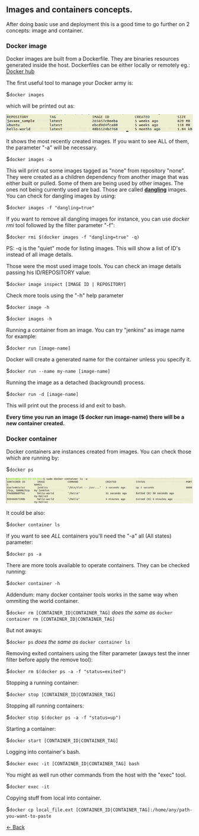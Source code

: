## Images and containers concepts.

After doing basic use and deployment this is a good time to go further on 2 concepts: image and container.

### Docker image

Docker images are built from a Dockerfile. They are binaries resources generated inside the host.
Dockerfiles can be either locally or remotely eg.: [Docker hub](https://hub.docker.com) 

The first useful tool to manage your Docker army is:

   $`docker images`

which will be printed out as:

![docker-images.png](images/docker-images.png)

It shows the most recently created images. If you want to see ALL of them, the parameter "-a" will be necessary.

   $`docker images -a`

This will print out some images tagged as "none" from repository "none". They were created as a children dependency from another
image that was either built or pulled. Some of them are being used by other images. The ones not being currently used are bad.
Those are called [**dangling**](http://www.projectatomic.io/blog/2015/07/what-are-docker-none-none-images/) images. 
You can check for dangling images by using:

   $`docker images -f "dangling=true"`

If you want to remove all dangling images for instance, you can use *docker rmi* tool followed by the filter parameter "-f":
 
   $`docker rmi $(docker images -f "dangling=true" -q)`  

PS: -q is the "quiet" mode for listing images. This will show a list of ID's instead of all image details.

Those were the most used image tools. You can check an image details passing his ID/REPOSITORY value:

   $`docker image inspect [IMAGE ID | REPOSITORY]`

Check more tools using the "-h" help parameter
 
   $`docker image -h`    

   $`docker images -h` 

Running a container from an image. You can try "jenkins" as image name for example:

   $`docker run [image-name]` 

Docker will create a generated name for the container unless you specify it.

   $`docker run --name my-name [image-name]`

Running the image as a detached (background) process.

   $`docker run -d [image-name]`

This will print out the process id and exit to bash.

**Every time you run an image ($ docker run image-name) there will be a new container created.**

### Docker container

Docker containers are instances created from images. You can check those which are running by:

   $`docker ps`  

![container-ls.png](images/container-ls.png)

It could be also: 

   $`docker container ls`

If you want to see *ALL* containers you'll need the "-a" all (All states) parameter:

   $`docker ps -a`

There are more tools available to operate containers. They can be checked running:

   $`docker container -h`

Addendum: many docker container tools works in the same way when ommiting the world container.

   $`docker rm [CONTAINER_ID|CONTAINER_TAG]` *does the same as* `docker container rm [CONTAINER_ID|CONTAINER_TAG]`

But not aways:

   $`docker ps` *does the same as* `docker container ls`

Removing exited containers using the filter parameter (aways test the inner filter before apply the remove tool):

   $`docker rm $(docker ps -a -f "status=exited")`

Stopping a running container:

   $`docker stop [CONTAINER_ID|CONTAINER_TAG]`

Stopping all running containers:

   $`docker stop $(docker ps -a -f "status=up")`

Starting a container:

   $`docker start [CONTAINER_ID|CONTAINER_TAG]`

Logging into container's bash.

   $`docker exec -it [CONTAINER_ID|CONTAINER_TAG] bash`

You might as well run other commands from the host with the "exec" tool.

   $`docker exec -it `

Copying stuff from local into container.

   $`docker cp local_file.ext [CONTAINER_ID|CONTAINER_TAG]:/home/any/path-you-want-to-paste`
    
    
[<- Back](README.md)

